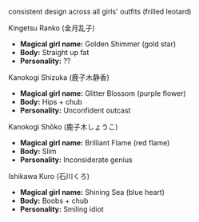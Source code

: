 consistent design across all girls' outfits (frilled leotard)

Kingetsu Ranko (金月乱子)
- **Magical girl name:** Golden Shimmer (gold star)
- **Body:** Straight up fat
- **Personality:** ??

Kanokogi Shizuka (鹿子木静香)
- **Magical girl name:** Glitter Blossom (purple flower)
- **Body:** Hips + chub
- **Personality:** Unconfident outcast

Kanokogi Shōko (鹿子木しょうこ)
- **Magical girl name:** Brilliant Flame (red flame)
- **Body:** Slim
- **Personality:** Inconsiderate genius

Ishikawa Kuro (石川くろ)
- **Magical girl name:** Shining Sea (blue heart)
- **Body:** Boobs + chub
- **Personality:** Smiling idiot
